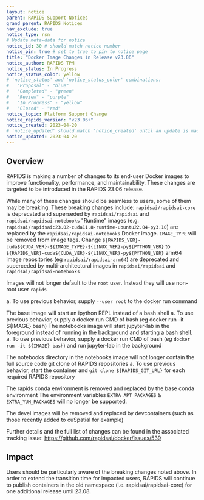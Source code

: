```yaml
---
layout: notice
parent: RAPIDS Support Notices
grand_parent: RAPIDS Notices
nav_exclude: true
notice_type: rsn
# Update meta-data for notice
notice_id: 30 # should match notice number
notice_pin: true # set to true to pin to notice page
title: "Docker Image Changes in Release v23.06"
notice_author: RAPIDS TPM
notice_status: In Progress
notice_status_color: yellow
# 'notice_status' and 'notice_status_color' combinations:
#   "Proposal" - "blue"
#   "Completed" - "green"
#   "Review" - "purple"
#   "In Progress" - "yellow"
#   "Closed" - "red"
notice_topic: Platform Support Change
notice_rapids_version: "v23.06+"
notice_created: 2023-04-20
# 'notice_updated' should match 'notice_created' until an update is made
notice_updated: 2023-04-20
---
```


## Overview

RAPIDS is making a number of changes to its end-user Docker images to improve functionality, performance, and maintainability. These changes are targeted to be introduced in the RAPIDS 23.06 release.

While many of these changes should be seamless to users, some of them may be breaking. These breaking changes include:
`rapidsai/rapidsai-core` is deprecated and superseded by `rapidsai/rapidsai` and `rapidsai/rapidsai-notebooks`
"Runtime" images (e.g. `rapidsai/rapidsai:23.02-cuda11.8-runtime-ubuntu22.04-py3.10`) are replaced by the `rapidsai/rapidsai-notebooks` Docker image.
`IMAGE_TYPE` will be removed from image tags. Change `${RAPIDS_VER}-cuda${CUDA_VER}-${IMAGE_TYPE}-${LINUX_VER}-py${PYTHON_VER}` to `${RAPIDS_VER}-cuda${CUDA_VER}-${LINUX_VER}-py${PYTHON_VER}`
arm64 image repositories (eg `rapidsai/rapidsai-arm64`) are deprecated and superceded by multi-architectural images in `rapidsai/rapidsai` and `rapidsai/rapidsai-notebooks`

Images will not longer default to the `root` user. Instead they will use non-root user `rapids`

a. To use previous behavior, supply `--user root` to the docker run command

The base image will start an ipython REPL instead of a bash shell
a. To use previous behavior, supply a docker run CMD of bash (eg docker run -it ${IMAGE} bash)
The notebooks image will start jupyter-lab in the foreground instead of running in the background and starting a bash shell.
a. To use previous behavior, supply a docker run CMD of bash (eg `docker run -it ${IMAGE} bash`) and run jupyter-lab in the background

The notebooks directory in the notebooks image will not longer contain the full source code git clone of RAPIDS repositories
a. To use previous behavior, start the container and `git clone ${RAPIDS_GIT_URL}` for each required RAPIDS repository

The rapids conda environment is removed and replaced by the base conda environment
The environment variables `EXTRA_APT_PACKAGES` & `EXTRA_YUM_PACKAGES` will no longer be supported.

The devel images will be removed and replaced by devcontainers (such as those recently added to cuSpatial for example)


Further details and the full list of changes can be found in the associated tracking issue: https://github.com/rapidsai/docker/issues/539


## Impact

Users should be particularly aware of the breaking changes noted above. In order to extend the transition time for impacted users, RAPIDS will continue to publish containers in the old namespace (i.e. rapidsai/rapidsai-core) for one additional release until 23.08.

